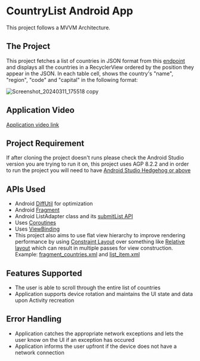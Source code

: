 # CountryList Android App
This project follows a MVVM Architecture.

## The Project

This project fetches a list of countries in JSON format from this [endpoint](https://gist.githubusercontent.com/peymano-wmt/32dcb892b06648910ddd40406e37fdab/raw/db25946fd77c5873b0303b858e861ce724e0dcd0/countries.json) and displays all the countries in a RecyclerView ordered by the position they appear in the JSON. In each table cell, shows the country's "name", "region", "code" and "capital" in the following format:

![Screenshot_20240311_175518 copy](https://github.com/saurabhjain/WalmartCountryList/assets/896910/7ab449be-cf15-4899-b847-437f88a5f151)

## Application Video
[Application video link](https://drive.google.com/file/d/1bSIXr3E_8jGEuBDwwSo1EKv7caMQu66k/view?usp=drive_link)

## Project Requirement
If after cloning the project doesn't runs please check the Android Studio version you are trying to run it on, this project uses AGP 8.2.2 and in order to run the project you will need to have [Android Studio Hedgehog or above](https://developer.android.com/build/releases/gradle-plugin#android_gradle_plugin_and_android_studio_compatibility)

## APIs Used
* Android [DiffUtil](https://developer.android.com/reference/androidx/recyclerview/widget/DiffUtil) for optimization
* Android [Fragment](https://developer.android.com/reference/android/app/Fragment)
* Android ListAdapter class and its [submitList API](https://developer.android.com/reference/androidx/recyclerview/widget/ListAdapter#submitList(java.util.List%3CT%3E))
* Uses [Coroutines](https://developer.android.com/kotlin/coroutines)
* Uses [ViewBinding](https://developer.android.com/topic/libraries/view-binding)
* This project also aims to use flat view hierarchy to improve rendering performance by using [Constraint Layout](https://developer.android.com/develop/ui/views/layout/constraint-layout) over something like [Relative layout](https://developer.android.com/develop/ui/views/layout/relative) which can result in multiple passes for view construction. Example: [fragment_countries.xml](https://github.com/saurabhjain/WalmartCountryList/blob/main/app/src/main/res/layout/fragment_countries.xml) and [list_item.xml](https://github.com/saurabhjain/WalmartCountryList/blob/main/app/src/main/res/layout/list_item.xml)


## Features Supported

* The user is able to scroll through the entire list of countries
* Application supports device rotation and maintains the UI state and data upon Activity recreation

## Error Handling
* Application catches the appropriate network exceptions and lets the user know on the UI if an exception has occured
* Application informs the user upfront if the device does not have a network connection

